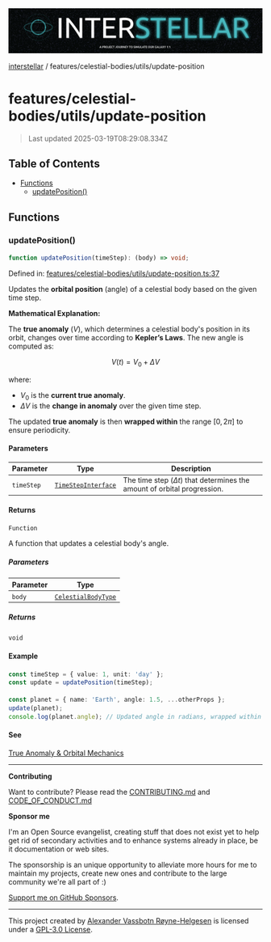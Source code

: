 <div><img alt="SPECCER logo" src="https://raw.githubusercontent.com/phun-ky/interstellar/main/public/interstellar-header.png" style="max-height:120px;"/></div>

[interstellar](../../../README.md) /
features/celestial-bodies/utils/update-position

# features/celestial-bodies/utils/update-position

> Last updated 2025-03-19T08:29:08.334Z

## Table of Contents

- [Functions](#functions)
  - [updatePosition()](#updateposition)

## Functions

### updatePosition()

```ts
function updatePosition(timeStep): (body) => void;
```

Defined in:
[features/celestial-bodies/utils/update-position.ts:37](https://github.com/phun-ky/interstellar/blob/main/src/features/celestial-bodies/utils/update-position.ts#L37)

Updates the **orbital position** (angle) of a celestial body based on the given
time step.

**Mathematical Explanation:**

The **true anomaly** ($V$), which determines a celestial body's position in its
orbit, changes over time according to **Kepler’s Laws**. The new angle is
computed as:

$$
V(t) = V_0 + \Delta V
$$

where:

- $V_0$ is the **current true anomaly**.
- $\Delta V$ is the **change in anomaly** over the given time step.

The updated **true anomaly** is then **wrapped within** the range $[0, 2\pi]$ to
ensure periodicity.

#### Parameters

| Parameter  | Type                                                                | Description                                                                   |
| ---------- | ------------------------------------------------------------------- | ----------------------------------------------------------------------------- |
| `timeStep` | [`TimeStepInterface`](../../../types/temporal.md#timestepinterface) | The time step ($\Delta t$) that determines the amount of orbital progression. |

#### Returns

`Function`

A function that updates a celestial body's angle.

##### Parameters

| Parameter | Type                                                                        |
| --------- | --------------------------------------------------------------------------- |
| `body`    | [`CelestialBodyType`](../../../types/celestial-bodies.md#celestialbodytype) |

##### Returns

`void`

#### Example

```ts
const timeStep = { value: 1, unit: 'day' };
const update = updatePosition(timeStep);

const planet = { name: 'Earth', angle: 1.5, ...otherProps };
update(planet);
console.log(planet.angle); // Updated angle in radians, wrapped within [0, 2π]
```

#### See

[True Anomaly & Orbital Mechanics](https://en.wikipedia.org/wiki/True_anomaly)

---

**Contributing**

Want to contribute? Please read the
[CONTRIBUTING.md](https://github.com/phun-ky/interstellar/blob/main/CONTRIBUTING.md)
and
[CODE_OF_CONDUCT.md](https://github.com/phun-ky/interstellar/blob/main/CODE_OF_CONDUCT.md)

**Sponsor me**

I'm an Open Source evangelist, creating stuff that does not exist yet to help
get rid of secondary activities and to enhance systems already in place, be it
documentation or web sites.

The sponsorship is an unique opportunity to alleviate more hours for me to
maintain my projects, create new ones and contribute to the large community
we're all part of :)

[Support me on GitHub Sponsors](https://github.com/sponsors/phun-ky).

---

This project created by [Alexander Vassbotn Røyne-Helgesen](http://phun-ky.net)
is licensed under a
[GPL-3.0 License](https://choosealicense.com/licenses/gpl-3.0/).
